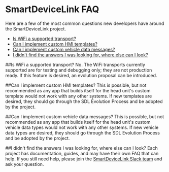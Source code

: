 # SmartDeviceLink FAQ
Here are a few of the most common questions new developers have around the SmartDeviceLink project. 

- [Is WiFi a supported transport?](#is-wifi-a-supported-transport?)
- [Can I implement custom HMI templates?](#can-i-implement-custom-hmi-templates?)
- [Can I implement custom vehicle data messages?](#can-i-implement-custom-vehicle-data-messages?)
- [I didn't find the answers I was looking for, where else can I look?](#i-didn't-find-the-answers-i-was-looking-for,-where-else-can-i-look?)


##Is WiFi a supported transport?<a id="is-wifi-a-supported-transport?"></a>
No. The WiFi transports currently supported are for testing and debugging only; they are not production ready. If this feature is desired, an evolution proposal can be introduced. 

##Can I implement custom HMI templates?<a id="an-i-implement-custom-hmi-templates?"></a>
This is possible, but not recommended as any app that builds itself for the head unit's custom template would not work with any other systems.  If new templates are desired, they should go through the SDL Evolution Process and be adopted by the project.

##Can I implement custom vehicle data messages?<a id="can-i-implement-custom-vehicle-data-messages?"></a>
This is possible, but not recommended as any app that builds itself for the head unit's custom vehicle data types would not work with any other systems.  If new vehicle data types are desired, they should go through the SDL Evolution Process and be adopted by the project.

##I didn't find the answers I was looking for, where else can I look?<a id="i-didn't-find-the-answers-i-was-looking-for,-where-else-can-i-look?"></a>
Each project has documentation, guides, and may have their own FAQ that can help. If you still need help, please join the [SmartDeviceLink Slack team](http://slack.smartdevicelink.com/) and ask  your question.
